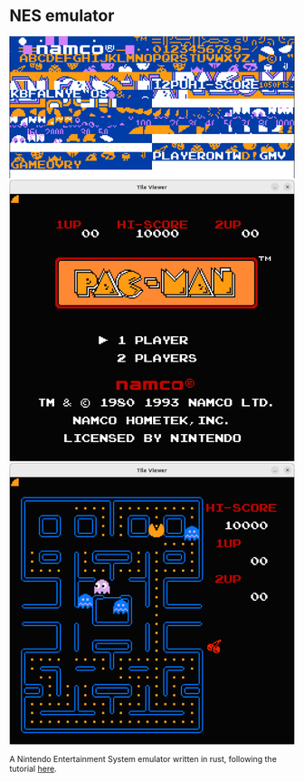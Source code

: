 # NES emulator

![](img/pacman_tiles.png)
![](img/pacman_title_screen.png)
![](img/pacman_playing.png)

A Nintendo Entertainment System emulator written in rust, following the tutorial [here](https://bugzmanov.github.io/nes_ebook/chapter_1.html).
